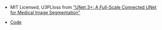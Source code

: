 - MIT Licensed, U3PLloss from ["UNet 3+: A Full-Scale Connected UNet for Medical Image Segmentation"](https://arxiv.org/abs/2004.08790)

- [Code](https://github.com/dmMaze/UNet3Plus-pytorch/tree/master/utils/loss)

